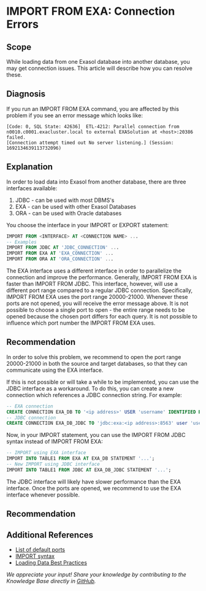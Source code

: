 # IMPORT FROM EXA: Connection Errors 
## Scope

While loading data from one Exasol database into another database, you may get connection issues. This article will describe how you can resolve these.

## Diagnosis

If you run an IMPORT FROM EXA command, you are affected by this problem if you see an error message which looks like:


```
[Code: 0, SQL State: 42636]  ETL-4212: Parallel connection from n0010.c0001.exacluster.local to external EXASolution at <host>:20386 failed. 
[Connection attempt timed out No server listening.] (Session: 1692134639113732096)
```
## Explanation

In order to load data into Exasol from another database, there are three interfaces available:

1. JDBC - can be used with most DBMS's
2. EXA - can be used with other Exasol Databases
3. ORA - can be used with Oracle databases

You choose the interface in your IMPORT or EXPORT statement:


```sql
IMPORT FROM <INTERFACE> AT <CONNECTION NAME> ...  
-- Examples  
IMPORT FROM JDBC AT 'JDBC_CONNECTION' ... 
IMPORT FROM EXA AT 'EXA_CONNECTION' ... 
IMPORT FROM ORA AT 'ORA_CONNECTION' ...
```
The EXA interface uses a different interface in order to parallelize the connection and improve the performance. Generally, IMPORT FROM EXA is faster than IMPORT FROM JDBC. This interface, however, will use a different port range compared to a regular JDBC connection. Specifically, IMPORT FROM EXA uses the port range 20000-21000. Whenever these ports are not opened, you will receive the error message above. It is not possible to choose a single port to open - the entire range needs to be opened because the chosen port differs for each query. It is not possible to influence which port number the IMPORT FROM EXA uses. 

## Recommendation

In order to solve this problem, we recommend to open the port range 20000-21000 in both the source and target databases, so that they can communicate using the EXA interface.

If this is not possible or will take a while to be implemented, you can use the JDBC interface as a workaround. To do this, you can create a new connection which references a JDBC connection string. For example:

```sql
-- EXA connection 
CREATE CONNECTION EXA_DB TO '<ip address>' USER 'username' IDENTIFIED BY 'password';  
-- JDBC connection 
CREATE CONNECTION EXA_DB_JDBC TO 'jdbc:exa:<ip address>:8563' user 'username' identified by 'password';
```
Now, in your IMPORT statement, you can use the IMPORT FROM JDBC syntax instead of IMPORT FROM EXA:

```sql
-- IMPORT using EXA interface 
IMPORT INTO TABLE1 FROM EXA AT EXA_DB STATEMENT '...';  
-- New IMPORT using JDBC interface 
IMPORT INTO TABLE1 FROM JDBC AT EXA_DB_JDBC STATEMENT '...';
```

The JDBC interface will likely have slower performance than the EXA interface. Once the ports are opened, we recommend to use the EXA interface whenever possible.

## Recommendation

## Additional References

* [List of default ports](https://docs.exasol.com/db/7.1/administration/on-premise/installation/prepareenvironment/cluster_network_access.htm#DefaultPorts)
* [IMPORT syntax](https://docs.exasol.com/sql/import.htm)
* [Loading Data Best Practices](https://docs.exasol.com/loading_data/best_practice.htm)

*We appreciate your input! Share your knowledge by contributing to the Knowledge Base directly in [GitHub](https://github.com/exasol/public-knowledgebase).* 